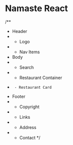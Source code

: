 # Namaste React


/**
 * Header
 *  - Logo
 *  - Nav Items
 * Body
 *  - Search
 *  - Restaurant Container
 *      - Restaurant Card
 * Footer
 *  - Copyright
 *  - Links
 *  - Address
 *  - Contact
 */